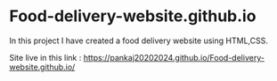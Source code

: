 # Food-delivery-website.github.io
In this project I have created a food delivery website using  HTML,CSS.

Site live in this link : https://pankaj20202024.github.io/Food-delivery-website.github.io/

